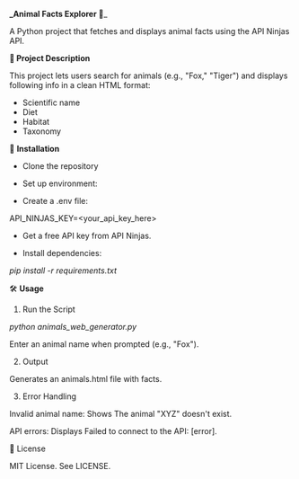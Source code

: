 **_Animal Facts Explorer 🐾**_

A Python project that fetches and displays animal facts using the API Ninjas API.

**📌 Project Description**

This project lets users search for animals (e.g., "Fox," "Tiger") and displays following info in a clean HTML format:

* Scientific name
* Diet
* Habitat
* Taxonomy

🚀 **Installation**

- Clone the repository

- Set up environment:

- Create a .env file:

API_NINJAS_KEY=<your_api_key_here>

- Get a free API key from API Ninjas.

- Install dependencies:

_pip install -r requirements.txt_

🛠 **Usage**

1. Run the Script

_python animals_web_generator.py_

Enter an animal name when prompted (e.g., "Fox").

2. Output

Generates an animals.html file with facts.

3. Error Handling

Invalid animal name: Shows The animal "XYZ" doesn't exist.

API errors: Displays Failed to connect to the API: [error].

📜 License

MIT License. See LICENSE.
